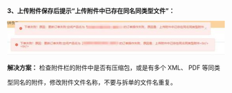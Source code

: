 <a name="bookmark3"></a>**3、上传附件保存后提示“上传附件中已存在同名同类型文件”：**

![](Aspose.Words.2610f736-33b8-47be-9919-fb6e541eee67.005.jpeg)

**解决方案：**  检查附件栏的附件中是否有压缩包，或是有多个 XML、 PDF 等同类

型同名的附件，修改附件文件名称，不要与拆单的文件名重复。


